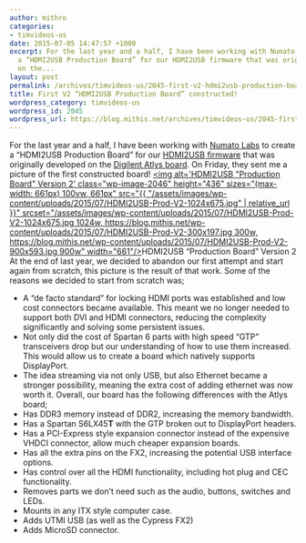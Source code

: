 ```yaml
---
author: mithro
categories:
- timvideos-us
date: 2015-07-05 14:47:57 +1000
excerpt: For the last year and a half, I have been working with Numato Labs to create
  a “HDMI2USB Production Board” for our HDMI2USB firmware that was originally developed
  on the...
layout: post
permalink: /archives/timvideos-us/2045-first-v2-hdmi2usb-production-board-constructed
title: First V2 “HDMI2USB Production Board” constructed!
wordpress_category: timvideos-us
wordpress_id: 2045
wordpress_url: https://blog.mithis.net/archives/timvideos-us/2045-first-v2-hdmi2usb-production-board-constructed
---
```

For the last year and a half, I have been working with [Numato Labs](http://numato.com) to create a “HDMI2USB Production Board” for our [HDMI2USB firmware](https://github.com/timvideos/HDMI2USB) that was originally developed on the [Digilent Atlys board](http://digilentinc.com/atlys/). On Friday, they sent me a picture of the first constructed board!
[<img alt='HDMI2USB "Production Board" Version 2' class="wp-image-2046" height="436" sizes="(max-width: 661px) 100vw, 661px" src="{{ "/assets/images/wp-content/uploads/2015/07/HDMI2USB-Prod-V2-1024x675.jpg" | relative_url }}" srcset="/assets/images/wp-content/uploads/2015/07/HDMI2USB-Prod-V2-1024x675.jpg 1024w, https://blog.mithis.net/wp-content/uploads/2015/07/HDMI2USB-Prod-V2-300x197.jpg 300w, https://blog.mithis.net/wp-content/uploads/2015/07/HDMI2USB-Prod-V2-900x593.jpg 900w" width="661"/>]({{ )HDMI2USB “Production Board” Version 2
At the end of last year, we decided to abandon our first attempt and start again from scratch, this picture is the result of that work. Some of the reasons we decided to start from scratch was;
- A “de facto standard” for locking HDMI ports was established and low cost connectors became available. This meant we no longer needed to support both DVI and HDMI connectors, reducing the complexity significantly and solving some persistent issues.
- Not only did the cost of Spartan 6 parts with high speed “GTP” transceivers drop but our understanding of how to use them increased. This would allow us to create a board which natively supports DisplayPort.
- The idea streaming via not only USB, but also Ethernet became a stronger possibility, meaning the extra cost of adding ethernet was now worth it.
Overall, our board has the following differences with the Atlys board;
- Has DDR3 memory instead of DDR2, increasing the memory bandwidth.
- Has a Spartan S6LX45**T** with the GTP broken out to DisplayPort headers.
- Has a PCI-Express style expansion connector instead of the expensive VHDCI connector, allow much cheaper expansion boards.
- Has all the extra pins on the FX2, increasing the potential USB interface options.
- Has control over all the HDMI functionality, including hot plug and CEC functionality.
- Removes parts we don’t need such as the audio, buttons, switches and LEDs.
- Mounts in any ITX style computer case.
- Adds UTMI USB (as well as the Cypress FX2)
- Adds MicroSD connector.
